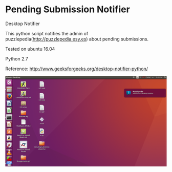 # Pending Submission Notifier

Desktop Notifier

This python script notifies the admin of puzzlepedia(http://puzzlepedia.esy.es) about pending submissions.


Tested on ubuntu 16.04

Python 2.7

Reference: http://www.geeksforgeeks.org/desktop-notifier-python/

![screenshot](scr.png)
